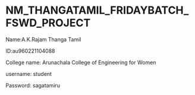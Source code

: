 # NM_THANGATAMIL_FRIDAYBATCH_FSWD_PROJECT

Name:A.K.Rajam Thanga Tamil


ID:au960221104088


College name: Arunachala College of Engineering for Women


username: student


Password: sagatamiru

